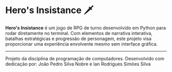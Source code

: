 # Hero's Insistance 🗡️


**Hero's Insistance** é um jogo de RPG de turno desenvolvido em Python para rodar diretamente no terminal. Com elementos de narrativa interativa, batalhas estratégicas e progressão de personagem, este projeto visa proporcionar uma experiência envolvente mesmo sem interface gráfica.

---

Projeto da disciplina de programação de computadores. Desenvolvido com dedicação por: João Pedro Silva Nobre e Ian Rodrigues Simões Silva
